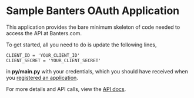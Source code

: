 # Sample Banters OAuth Application

This application provides the bare minimum skeleton of code needed to
access the API at Banters.com.

To get started, all you need to do is update the following lines, 

`CLIENT_ID = 'YOUR_CLIENT_ID'`  
`CLIENT_SECRET = 'YOUR_CLIENT_SECRET'`  

in **py/main.py** with your credentials, which you should have received 
when you [registered an application](https://banters.com/api/apps).

For more details and API calls, view the [API docs](https://banters.com/api/doc).  

